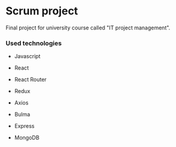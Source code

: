 # Scrum project
Final project for university course called "IT project management".

### Used technologies

- Javascript
- React
- React Router
- Redux
- Axios
- Bulma

- Express
- MongoDB

